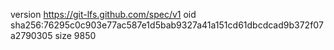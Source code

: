 version https://git-lfs.github.com/spec/v1
oid sha256:76295c0c903e77ac587e1d5bab9327a41a151cd61dbcdcad9b372f07a2790305
size 9850
